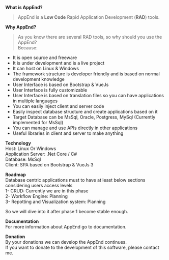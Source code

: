 **What is AppEnd?**
> AppEnd is a **Low Code** Rapid Application Development (**RAD**) tools.  

**Why AppEnd?**
>As you know there are several RAD tools, so why should you use the AppEnd?  
Because:
- It is open source and freeware
- It is under development and is a live project  
- It can host on Linux & Windows
- The framework structure is developer friendly and is based on normal development knowledge
- User Interface is based on Bootstrap & VueJs
- User Interface is fully customizable
- User Interface is based on translation files so you can have applications in multiple languages
- You can easily inject client and server code
- Easily inspect database structure and create applications based on it
- Target Database can be MsSql, Oracle, Postgress, MySql (Currently implemented for MsSql)
- You can manage and use APIs directly in other applications
- Useful libraries in client and server to make anything

**Technology**  
Host: Linux Or Windows  
Application Server: .Net Core / C#  
Database: MsSql  
Client: SPA based on Bootstrap & VueJs 3  

**Roadmap**  
Database centric applications must to have at least below sections considering users access levels  
1- CRUD: Currently we are in this phase  
2- Workflow Engine: Planning  
3- Repotting and Visualization system: Planning  

So we will dive into it after phase 1 become stable enough.

**Documentation**  
For more information about AppEnd go to documentation.

**Donation**  
By your donations we can develop the AppEnd continues.  
If you want to donate to the development of this software, please contact me.  



